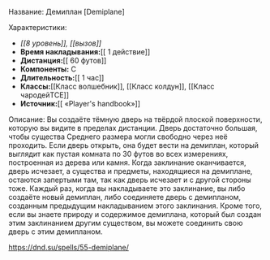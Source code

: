 Название: Демиплан \[Demiplane] 

Характеристики:
- *[[8 уровень]], [[вызов]]*
- **Время накладывания:**[[ 1 действие]]
- **Дистанция:**[[ 60 футов]]
- **Компоненты:** С
- **Длительность:**[[ 1 час]]
- **Классы:**[[Класс  волшебник]], [[Класс колдун]], [[Класс чародейTCE]]
- **Источник:**[[ «Player's handbook»]]

Описание:
Вы создаёте тёмную дверь на твёрдой плоской поверхности, которую вы видите в пределах дистанции. Дверь достаточно большая, чтобы существа Среднего размера могли свободно через неё проходить. Если дверь открыть, она будет вести на демиплан, который выглядит как пустая комната по 30 футов во всех измерениях, построенная из дерева или камня. Когда заклинание оканчивается, дверь исчезает, а существа и предметы, находящиеся на демиплане, остаются запертыми там, так как дверь исчезает и с другой стороны тоже.
Каждый раз, когда вы накладываете это заклинание, вы либо создаёте новый демиплан, либо соединяете дверь с демипланом, созданным предыдущим накладыванием этого заклинания. Кроме того, если вы знаете природу и содержимое демиплана, который был создан этим заклинанием другим существом, вы можете соединить свою дверь с этим демипланом.

https://dnd.su/spells/55-demiplane/